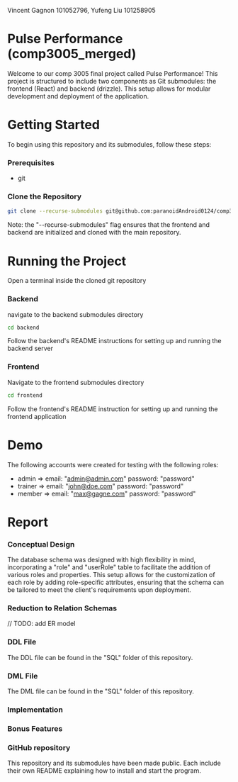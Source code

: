 Vincent Gagnon 101052796, Yufeng Liu 101258905
# Pulse Performance (comp3005_merged)

Welcome to our comp 3005 final project called Pulse Performance! This project is structured to include two components as Git submodules: the frontend (React) and backend (drizzle). This setup allows for modular development and deployment of the application. 

# Getting Started

To begin using this repository and its submodules, follow these steps:

###  Prerequisites
- git

### Clone the Repository
```bash
git clone --recurse-submodules git@github.com:paranoidAndroid0124/comp3005_merged.git
```
Note: the "--recurse-submodules" flag ensures that the frontend and backend are initialized and cloned with the main repository.

# Running the Project

Open a terminal inside the cloned git repository

### Backend
navigate to the backend submodules directory
```bash
cd backend
```

Follow the backend's README instructions for setting up and running the backend server

### Frontend
Navigate to the frontend submodules directory
```bash
cd frontend
```

Follow the frontend's README instruction for setting up and running the frontend application

# Demo

The following accounts were created for testing with the following roles:
- admin => email: "admin@admin.com" password: "password"
- trainer => email: "john@doe.com" password: "password"
- member => email: "max@gagne.com" password: "password"

# Report

### Conceptual Design

The database schema was designed with high flexibility in mind, incorporating a "role" and "userRole" table to facilitate the addition of various roles and properties. This setup allows for the customization of each role by adding role-specific attributes, ensuring that the schema can be tailored to meet the client's requirements upon deployment.

<!-- TODO: add more ? -->

### Reduction to Relation Schemas

// TODO: add ER model

### DDL File

The DDL file can be found in the "SQL" folder of this repository.

### DML File

The DML file can be found in the "SQL" folder of this repository.

### Implementation



### Bonus Features

### GitHub repository

This repository and its submodules have been made public. Each include their own README explaining how to install and start the program.